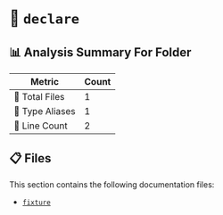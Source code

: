 # 📁 `declare`

## 📊 Analysis Summary For Folder

| Metric | Count |
|--------|-------|
| 📁 Total Files | 1 |
| 📑 Type Aliases | 1 |
| 🔢 Line Count | 2 |


## 📋 Files

This section contains the following documentation files:

- [`fixture`](./fixture.md)